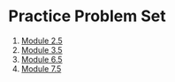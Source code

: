 # Practice Problem Set

1. [Module 2.5](./Module%202.5%20Week%2001%20Practice%20Day%2001/)
2. [Module 3.5](./Module%203.5%20Week%2001%20Practice%20Day%2002/)
3. [Module 6.5](./Module%206.5%20Week%2002%20Practice%20Day/)
4. [Module 7.5](./Module%207.5%20Week%2002%20Practice%20Day/)
